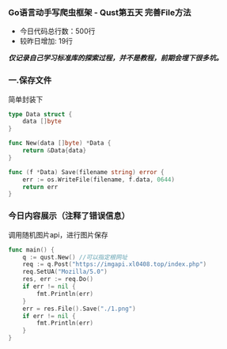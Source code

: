 ### Go语言动手写爬虫框架 - Qust第五天 完善File方法

- 今日代码总行数：500行 
- 较昨日增加: 19行

***仅记录自己学习标准库的探索过程，并不是教程，前期会埋下很多坑。***

### 一.保存文件

简单封装下

```go
type Data struct {
	data []byte
}

func New(data []byte) *Data {
	return &Data{data}
}

func (f *Data) Save(filename string) error {
	err := os.WriteFile(filename, f.data, 0644)
	return err
}
```

### 今日内容展示（注释了错误信息）

调用随机图片api，进行图片保存

```go
func main() {
	q := qust.New() //可以指定根网址
	req := q.Post("https://imgapi.xl0408.top/index.php")
	req.SetUA("Mozilla/5.0")
	res, err := req.Do()
	if err != nil {
		fmt.Println(err)
	}
	err = res.File().Save("./1.png")
	if err != nil {
		fmt.Println(err)
	}
}
```

